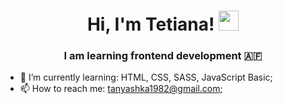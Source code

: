
<h1 align="center">Hi, I'm  Tetiana!   
<img src="https://github.com/blackcater/blackcater/raw/main/images/Hi.gif" height="32"/></h1>
<h3 align="center">I am learning frontend development 🇦🇫</h3>


- 🌱 I’m currently learning: HTML, CSS, SASS, JavaScript Basic;
- 📫 How to reach me: tanyashka1982@gmail.com;

